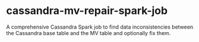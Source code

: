 # cassandra-mv-repair-spark-job
A comprehensive Cassandra Spark job to find data inconsistencies between the Cassandra base table and the MV table and optionally fix them.
